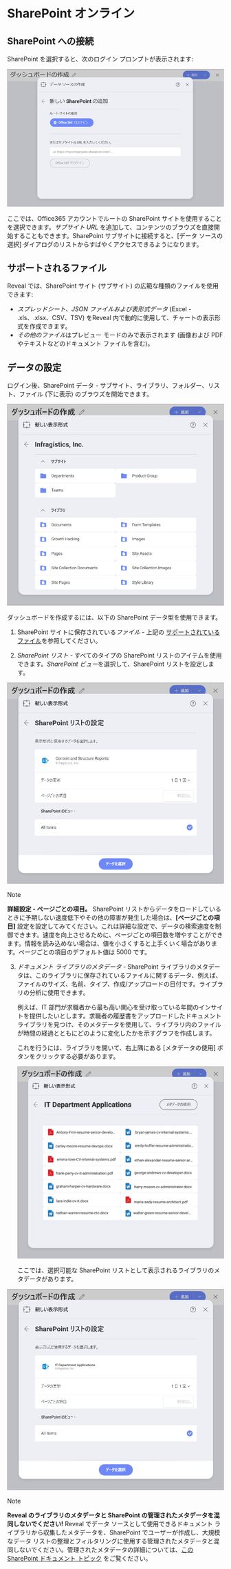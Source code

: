 # SharePoint オンライン

## SharePoint への接続

SharePoint を選択すると、次のログイン プロンプトが表示されます:

<img src="images/sharepoint-login.png" alt="SharePoint Login" class="responsive-img"/>

ここでは、Office365 アカウントでルートの SharePoint サイトを使用することを選択できます。*サブサイト URL* を追加して、コンテンツのブラウズを直接開始することもできます。SharePoint サブサイトに接続すると、[データ ソースの選択] ダイアログのリストからすばやくアクセスできるようになります。

<a name='supported-files'></a>
## サポートされるファイル

Reveal では、SharePoint サイト (サブサイト) の広範な種類のファイルを使用できます:

* *スプレッドシート、JSON ファイルおよび表形式データ* (Excel - .xls、.xlsx、CSV、TSV) をReveal 内で動的に使用して、チャートの表示形式を作成できます。
* *その他のファイル*はプレビュー モードのみで表示されます (画像および PDF やテキストなどのドキュメント ファイルを含む)。

## データの設定

ログイン後、SharePoint データ - サブサイト、ライブラリ、フォルダー、リスト、ファイル (下に表示) のブラウズを開始できます。

<img src="images/sharepoint-browse-dialog.png" alt="A SharePoint site's browsing dialog showing Subsites, Libraries and lists" class="responsive-img"/>

ダッシュボードを作成するには、以下の SharePoint データ型を使用できます。

1. SharePoint サイトに保存されている*ファイル* - 上記の [サポートされているファイル](#supported-files)を参照してください。

2. *SharePoint リスト* - すべてのタイプの SharePoint リストのアイテムを使用できます。*SharePoint ビュー*を選択して、SharePoint リストを設定します。

  <img src="images/sharepoint-list-data-set-up.png" alt="Setting up your SharePoint list" class="responsive-img"/>

  >[!NOTE]
  >**詳細設定 - ページごとの項目。**
  >SharePoint リストからデータをロードしているときに予期しない速度低下やその他の障害が発生した場合は、**[ページごとの項目]** 設定を設定してみてください。これは詳細な設定で、データの検索速度を制御できます。速度を向上させるために、ページごとの項目数を増やすことができます。情報を読み込めない場合は、値を小さくすると上手くいく場合があります。ページごとの項目のデフォルト値は 5000 です。

3. *ドキュメント ライブラリのメタデータ* - SharePoint ライブラリのメタデータは、このライブラリに保存されているファイルに関するデータ、例えば、ファイルのサイズ、名前、タイプ、作成/アップロードの日付です。ライブラリの分析に使用できます。

    例えば、IT 部門が求職者から最も高い関心を受け取っている年間のインサイトを提供したいとします。求職者の履歴書をアップロードしたドキュメント ライブラリを見つけ、そのメタデータを使用して、ライブラリ内のファイルが時間の経過とともにどのように変化したかを示すグラフを作成します。

    これを行うには、ライブラリを開いて、右上隅にある [メタデータの使用] ボタンをクリックする必要があります。

    <img src="images/sharepoint-library-metadata-button.png" alt="Use Metadata button in a Sharepoint library" class="responsive-img"/>

    ここでは、選択可能な SharePoint リストとして表示されるライブラリのメタデータがあります。

<img src="images/set-up-metadata-list.png" alt="Metadata presented as sharepoint lists" class="responsive-img"/>

>[!NOTE]
>**Reveal のライブラリのメタデータと SharePoint の管理されたメタデータを混同しないでください!**
Reveal でデータ ソースとして使用できるドキュメント ライブラリから収集したメタデータを、SharePoint でユーザーが作成し、大規模なデータ リストの整理とフィルタリングに使用する管理されたメタデータと混同しないでください。管理されたメタデータの詳細については、[この SharePoint ドキュメント トピック](https://docs.microsoft.com/ja-jp/sharepoint/managed-metadata) をご覧ください。
